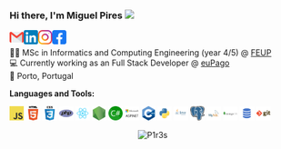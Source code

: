 ### Hi there, I'm Miguel Pires <img src="https://media.giphy.com/media/hvRJCLFzcasrR4ia7z/giphy.gif" width="25px">

<a href="mailto:mrpires92@gmail.com">
  <img align="left" alt="Miguel Pires | Gmail" width="25px" src="https://raw.githubusercontent.com/P1r3s/P1r3s/master/assets/gmail.svg" />
</a>
<a href="https://www.linkedin.com/in/miguelrpires/" target="_blank">
  <img align="left" alt="Miguel's LinkedIN" width="25px" src="https://raw.githubusercontent.com/P1r3s/P1r3s/master/assets/linkedin.svg" />
</a>
<a href="https://www.instagram.com/miguel_p/" target="_blank">
  <img align="left" alt="Miguel's Instagram" width="25px" src="https://raw.githubusercontent.com/P1r3s/P1r3s/master/assets/instagram.svg" />
</a>
<a href="https://www.facebook.com/miguel.pix/" target="_blank">
  <img align="left" alt="Miguel's Facebook" width="25px" src="https://raw.githubusercontent.com/P1r3s/P1r3s/master/assets/facebook.svg" />
</a>
&nbsp;
&nbsp;

👨‍🎓 MSc in Informatics and Computing Engineering (year 4/5) @ [FEUP](https://sigarra.up.pt/feup/pt/web_page.inicial)  
💻 Currently working as an Full Stack Developer @ [euPago](https://www.eupago.pt/)  
📍 Porto, Portugal  

**Languages and Tools:**  

<code><img height="25" src="https://raw.githubusercontent.com/github/explore/80688e429a7d4ef2fca1e82350fe8e3517d3494d/topics/javascript/javascript.png"></code>
<code><img height="25" src="https://raw.githubusercontent.com/github/explore/80688e429a7d4ef2fca1e82350fe8e3517d3494d/topics/html/html.png"></code>
<code><img height="25" src="https://raw.githubusercontent.com/github/explore/80688e429a7d4ef2fca1e82350fe8e3517d3494d/topics/css/css.png"></code>
<code><img height="25" src="https://raw.githubusercontent.com/github/explore/80688e429a7d4ef2fca1e82350fe8e3517d3494d/topics/php/php.png"></code>
<code><img height="25" src="https://raw.githubusercontent.com/github/explore/80688e429a7d4ef2fca1e82350fe8e3517d3494d/topics/react/react.png"></code>
<code><img height="25" src="https://raw.githubusercontent.com/github/explore/80688e429a7d4ef2fca1e82350fe8e3517d3494d/topics/nodejs/nodejs.png"></code>
<code><img height="25" src="https://raw.githubusercontent.com/github/explore/80688e429a7d4ef2fca1e82350fe8e3517d3494d/topics/csharp/csharp.png"></code>
<code><img height="25" src="https://raw.githubusercontent.com/github/explore/80688e429a7d4ef2fca1e82350fe8e3517d3494d/topics/aspnet/aspnet.png"></code>
<code><img height="25" src="https://raw.githubusercontent.com/github/explore/80688e429a7d4ef2fca1e82350fe8e3517d3494d/topics/cpp/cpp.png"></code>
<code><img height="25" src="https://raw.githubusercontent.com/github/explore/80688e429a7d4ef2fca1e82350fe8e3517d3494d/topics/python/python.png"></code>
<code><img height="25" src="https://raw.githubusercontent.com/github/explore/80688e429a7d4ef2fca1e82350fe8e3517d3494d/topics/java/java.png"></code>
<code><img height="25" src="https://raw.githubusercontent.com/github/explore/80688e429a7d4ef2fca1e82350fe8e3517d3494d/topics/postgresql/postgresql.png"></code>
<code><img height="25" src="https://raw.githubusercontent.com/github/explore/80688e429a7d4ef2fca1e82350fe8e3517d3494d/topics/mysql/mysql.png"></code>
<code><img height="25" src="https://raw.githubusercontent.com/github/explore/80688e429a7d4ef2fca1e82350fe8e3517d3494d/topics/mongodb/mongodb.png"></code>
<code><img height="25" src="https://raw.githubusercontent.com/github/explore/80688e429a7d4ef2fca1e82350fe8e3517d3494d/topics/sql/sql.png"></code>
<code><img height="25" src="https://raw.githubusercontent.com/github/explore/80688e429a7d4ef2fca1e82350fe8e3517d3494d/topics/git/git.png"></code>

<p align="center"> <img src="https://github-readme-stats.vercel.app/api?username=P1r3s&show_icons=true&hide_border=true&count_private=true&include_all_commits=true&theme=gotham" alt="P1r3s" />  

<!--
**P1r3s/P1r3s** is a ✨ _special_ ✨ repository because its `README.md` (this file) appears on your GitHub profile.

![](https://visitor-badge.glitch.me/badge?page_id=P1r3s.P1r3s)  

[![Readme Card](https://github-readme-stats.vercel.app/api/pin/?username=anuraghazra&repo=github-readme-stats&theme=gotham)](https://github.com/anuraghazra/github-readme-stats)

Here are some ideas to get you started:

- 🔭 I’m currently working on ...
- 🌱 I’m currently learning ...
- 👯 I’m looking to collaborate on ...
- 🤔 I’m looking for help with ...
- 💬 Ask me about ...
- 📫 How to reach me: ...
- 😄 Pronouns: ...
- ⚡ Fun fact: ...
-->
